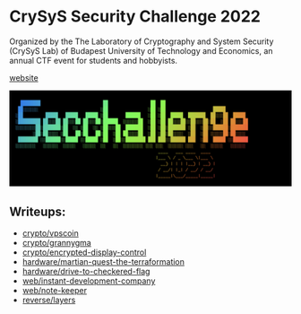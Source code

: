 # CrySyS Security Challenge 2022

Organized by the The Laboratory of Cryptography and System Security (CrySyS Lab) of 
Budapest University of Technology and Economics, an annual CTF event for students
and hobbyists.

[website](https://secchallenge.crysys.hu)

![](img.png)

## Writeups:

- [crypto/vpscoin](./crypto/vpscoin/solution/README.md)
- [crypto/grannygma](./crypto/grannygma/solution/README.md)
- [crypto/encrypted-display-control](./crypto/encrypted-display-control/solution/README.md)
- [hardware/martian-quest-the-terraformation](./hardware/martian-quest-the-terraformation/solution/README.md)
- [hardware/drive-to-checkered-flag](./hardware/drive-to-checkered-flag/solution/README.md)
- [web/instant-development-company](./web/instant-development-company/solution/README.md)
- [web/note-keeper](./web/note-keeper/solution/README.md)
- [reverse/layers](./reverse/layers/solution/README.md)
